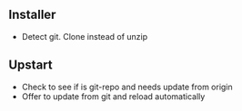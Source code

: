 ## Installer
* Detect git. Clone instead of unzip

## Upstart
* Check to see if is git-repo and needs update from origin
* Offer to update from git and reload automatically
